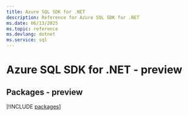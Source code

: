 ```yaml
---
title: Azure SQL SDK for .NET
description: Reference for Azure SQL SDK for .NET
ms.date: 06/13/2025
ms.topic: reference
ms.devlang: dotnet
ms.service: sql
---
```

# Azure SQL SDK for .NET - preview
## Packages - preview
[!INCLUDE [packages](sql-index.md)]